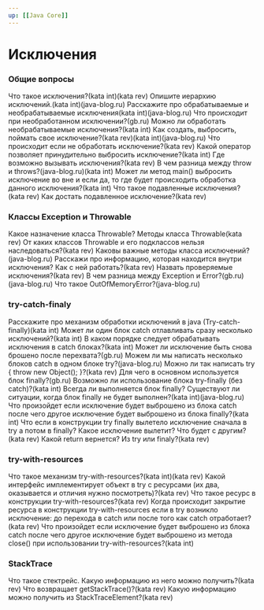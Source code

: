 ```yaml
---
up: [[Java Core]]
---
```

# Исключения

### Общие вопросы
Что такое исключения?(kata int)(kata rev)
Опишите иерархию исключений.(kata int)(java-blog.ru)
Расскажите про обрабатываемые и необрабатываемые исключения(kata int)(java-blog.ru)
Что происходит при необработанном исключении?(gb.ru)
Можно ли обработать необрабатываемые исключения?(kata int)
Как создать, выбросить, поймать свое исключение?(kata rev)(kata int)(java-blog.ru)
Что происходит если не обработать исключение?(kata rev)
Какой оператор позволяет принудительно выбросить исключение?(kata int)
Где возможно вызывать исключения?(kata rev)
В чем разница между throw и throws?(java-blog.ru)(kata int)
Может ли метод main() выбросить исключение во вне и если да, то где будет происходить обработка данного исключения?(kata int)
Что такое подавленные исключения?(kata rev)
Как достать подавленное исключение?(kata rev)

### Классы Exception и Throwable
Какое назначение класса Throwable? Методы класса Throwable(kata rev)
От каких классов Throwable и его подклассов нельзя наследоваться?(kata rev)
Каковы важные методы класса исключений?(java-blog.ru)
Расскажи про информацию, которая находится внутри исключения? Как с ней работать?(kata rev)
Назвать проверяемые исключения?(kata rev)
В чем разница между Exception и Error?(gb.ru)(java-blog.ru)
Что такое OutOfMemoryError?(java-blog.ru)

### try-catch-finaly
Расскажите про механизм обработки исключений в java (Try-catch-finally)(kata int)
Может ли один блок catch отлавливать сразу несколько исключений?(kata int)
В каком порядке следует обрабатывать исключения в catch блоках?(kata int)
Может ли исключение быть снова брошено после перехвата?(gb.ru)
Можем ли мы написать несколько блоков catch в одном блоке try?(java-blog.ru)
Можно ли так написать try { throw new Object(); }?(kata rev)
Для чего в основном используется блок finally?(gb.ru)
Возможно ли использование блока try-finally (без catch)?(kata int)
Всегда ли выполняется блок finally? Существуют ли ситуации, когда блок finally не будет выполнен?(kata int)(java-blog.ru)
Что произойдет если исключение будет выброшено из блока catch после чего другое исключение будет выброшено из блока finally?(kata int)
Что если в конструкции try finally вылетело исключение сначала в try а потом в finally? Какое исключение вылетит? Что будет с другим?(kata rev)
Какой return вернется? Из try или finaly?(kata rev)

### try-with-resources
Что такое механизм try-with-resources?(kata int)(kata rev)
Какой интерфейс имплементирует объект в try с ресурсами (их два, оказывается и отличия нужно посмотреть)?(kata rev)
Что такое ресурс в конструкции try-with-resources?(kata rev)
Когда происходит закрытие ресурса в конструкции try-with-resources если в try возникло исключение: до перехода в catch или после того как catch отработает?(kata rev)
Что произойдет если исключение будет выброшено из блока catch после чего другое исключение будет выброшено из метода close() при использовании try-with-resources?(kata int)

### StackTrace
Что такое стектрейс. Какую информацию из него можно получить?(kata rev)
Что возвращает getStackTrace()?(kata rev)
Какую информацию можно получить из StackTraceElement?(kata rev)
